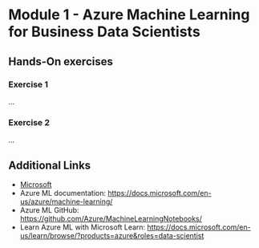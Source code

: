 
# Module 1 - Azure Machine Learning for Business Data Scientists

## Hands-On exercises

### Exercise 1

...

### Exercise 2

...

## Additional Links

* [Microsoft](https://microsoft.com)
* Azure ML documentation: https://docs.microsoft.com/en-us/azure/machine-learning/
* Azure ML GitHub: https://github.com/Azure/MachineLearningNotebooks/
* Learn Azure ML with Microsoft Learn: https://docs.microsoft.com/en-us/learn/browse/?products=azure&roles=data-scientist

